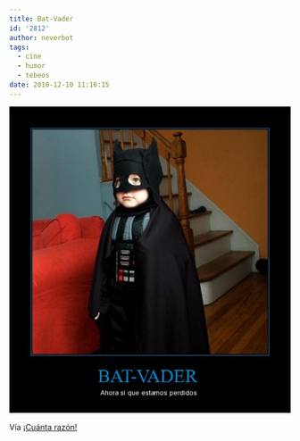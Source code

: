 ```yaml
---
title: Bat-Vader
id: '2812'
author: neverbot
tags:
  - cine
  - humor
  - tebeos
date: 2010-12-10 11:16:15
---
```


[![](./bat-vader/bat-vader.jpg "bat-vader")](./bat-vader/bat-vader.jpg)

Vía [¡Cuánta razón!](http://www.cuantarazon.com/58373/bat-vader)